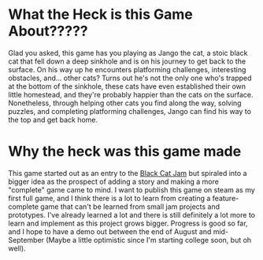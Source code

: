<h1> What the Heck is this Game About????? </h1>
Glad you asked, this game has you playing as Jango the cat, a stoic black cat that fell down a deep sinkhole and is on his journey to get back to the surface. On his way up he encounters platforming challenges, interesting obstacles, and... other cats?
Turns out he's not the only one who's trapped at the bottom of the sinkhole, these cats have even established their own little homestead, and they're probably happier than the cats on the surface. Nonetheless, through helping other cats you find along the way, solving
puzzles, and completing platforming challenges, Jango can find his way to the top and get back home.

<h1> Why the heck was this game made </h1>
This game started out as an entry to the <a href = "https://itch.io/jam/black-cat-jam-1">Black Cat Jam</a> but spiraled into a bigger idea as the prospect of adding a story and making a more "complete" game came to mind. I want to publish this game on steam as my first
full game, and I think there is a lot to learn from creating a feature-complete game that can't be learned from small jam projects and prototypes. I've already learned a lot and there is still definitely a lot more to learn and implement as this project grows bigger.
Progress is good so far, and I hope to have a demo out between the end of August and mid-September (Maybe a little optimistic since I'm starting college soon, but oh well).
